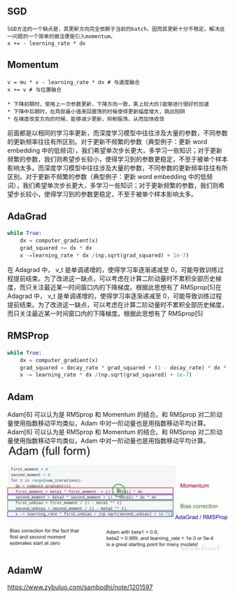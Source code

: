 

## SGD 

```
SGD方法的一个缺点是，其更新方向完全依赖于当前的batch，因而其更新十分不稳定。解决这一问题的一个简单的做法便是引入momentum。
x += - learning_rate * dx
```
## Momentum
```
v = mu * v - learning_rate * dx # 与速度融合
x += v # 与位置融合

* 下降初期时，使用上一次参数更新，下降方向一致，乘上较大的)能够进行很好的加速
* 下降中后期时，在局部最小值来回震荡的时候使得更新幅度增大，跳出陷阱
* 在梯度改变方向的时候，能够减少更新，抑制振荡，从而加快收敛
```
前面都是以相同的学习率更新，而深度学习模型中往往涉及大量的参数，不同参数的更新频率往往有所区别。对于更新不频繁的参数（典型例子：更新 word embedding 中的低频词），我们希望单次步长更大，多学习一些知识；对于更新频繁的参数，我们则希望步长较小，使得学习到的参数更稳定，不至于被单个样本影响太多。而深度学习模型中往往涉及大量的参数，不同参数的更新频率往往有所区别。对于更新不频繁的参数（典型例子：更新 word embedding 中的低频词），我们希望单次步长更大，多学习一些知识；对于更新频繁的参数，我们则希望步长较小，使得学习到的参数更稳定，不至于被单个样本影响太多。

## AdaGrad
```python
while True:
    dx = computer_gradient(x)
    grad_squared += dx * dx
    x -=learning_rate * dx /(np.sqrt(grad_squared) + 1e-7)
```
在 Adagrad 中， v_t 是单调递增的，使得学习率逐渐递减至 0，可能导致训练过程提前结束。为了改进这一缺点，可以考虑在计算二阶动量时不累积全部历史梯度，而只关注最近某一时间窗口内的下降梯度。根据此思想有了 RMSprop[5]在 Adagrad 中， v_t 是单调递增的，使得学习率逐渐递减至 0，可能导致训练过程提前结束。为了改进这一缺点，可以考虑在计算二阶动量时不累积全部历史梯度，而只关注最近某一时间窗口内的下降梯度。根据此思想有了 RMSprop[5]

## RMSProp
```python
while True:
    dx = computer_gradient(x)
    grad_squared = decay_rate * grad_squared + (1 - decay_rate) * dx * dx
    x -= learning_rate * dx /(np.sqrt(grad_squared) + 1e-7)
```

## Adam

Adam[6] 可以认为是 RMSprop 和 Momentum 的结合。和 RMSprop 对二阶动量使用指数移动平均类似，Adam 中对一阶动量也是用指数移动平均计算。Adam[6] 可以认为是 RMSprop 和 Momentum 的结合。和 RMSprop 对二阶动量使用指数移动平均类似，Adam 中对一阶动量也是用指数移动平均计算。
![](imgs/adam.jpg)


## AdamW
https://www.zybuluo.com/sambodhi/note/1201597